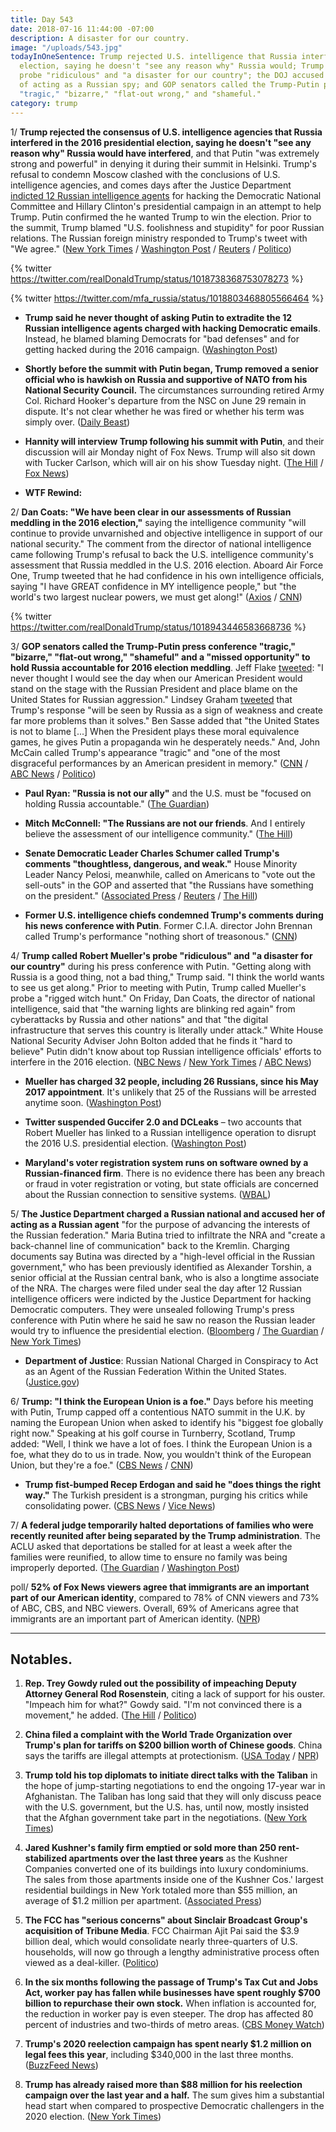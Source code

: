 ```yaml
---
title: Day 543
date: 2018-07-16 11:44:00 -07:00
description: A disaster for our country.
image: "/uploads/543.jpg"
todayInOneSentence: Trump rejected U.S. intelligence that Russia interfered in the
  election, saying he doesn't "see any reason why" Russia would; Trump called Mueller's
  probe "ridiculous" and "a disaster for our country"; the DOJ accused a Russian national
  of acting as a Russian spy; and GOP senators called the Trump-Putin press conference
  "tragic," "bizarre," "flat-out wrong," and "shameful."
category: trump
---
```


1/ **Trump rejected the consensus of U.S. intelligence agencies that Russia interfered in the 2016 presidential election, saying he doesn't "see any reason why" Russia would have interfered**, and that Putin "was extremely strong and powerful" in denying it during their summit in Helsinki. Trump's refusal to condemn Moscow clashed with the conclusions of U.S. intelligence agencies, and comes days after the Justice Department [indicted 12 Russian intelligence agents](https://whatthefuckjusthappenedtoday.com/2018/07/13/day-540/#1-deputy-attorney-general-rod-rosens) for hacking the Democratic National Committee and Hillary Clinton's presidential campaign in an attempt to help Trump. Putin confirmed the he wanted Trump to win the election. Prior to the summit, Trump blamed "U.S. foolishness and stupidity" for poor Russian relations. The Russian foreign ministry responded to Trump's tweet with "We agree." ([New York Times](https://www.nytimes.com/2018/07/16/world/europe/trump-putin-summit-helsinki.html) / [Washington Post](https://www.washingtonpost.com/politics/ahead-of-putin-summit-trump-faults-us-stupidity-for-poor-relations-with-russia/2018/07/16/297f671c-88c0-11e8-a345-a1bf7847b375_story.html) / [Reuters](https://www.reuters.com/article/us-usa-russia-summit/trump-and-putin-to-hold-first-summit-talks-as-twitchy-west-looks-on-idUSKBN1K601D) / [Politico](https://www.politico.com/story/2018/07/16/putin-trump-win-election-2016-722486))

{% twitter https://twitter.com/realDonaldTrump/status/1018738368753078273 %}

{% twitter https://twitter.com/mfa_russia/status/1018803468805566464 %}

* **Trump said he never thought of asking Putin to extradite the 12 Russian intelligence agents charged with hacking Democratic emails**.  Instead, he blamed blaming Democrats for "bad defenses" and for getting hacked during the 2016 campaign. ([Washington Post](https://www.washingtonpost.com/politics/i-hadnt-thought-of-asking-putin-to-extradite-indicted-russian-agents-trump-says/2018/07/15/766a2d2a-8814-11e8-8b20-60521f27434e_story.html))

* **Shortly before the summit with Putin began, Trump removed a senior official who is hawkish on Russia and supportive of NATO from his National Security Council.** The circumstances surrounding retired Army Col. Richard Hooker's departure from the NSC on June 29 remain in dispute. It's not clear whether he was fired or whether his term was simply over. ([Daily Beast](https://www.thedailybeast.com/russia-hawk-axed-from-national-security-council-right-before-trump-putin-summit))

* **Hannity will interview Trump following his summit with Putin**, and their discussion will air Monday night of Fox News. Trump will also sit down with Tucker Carlson, which will air on his show Tuesday night. ([The Hill](http://thehill.com/homenews/media/397114-hannity-carlson-to-get-first-interviews-with-trump-after-putin-summit) / [Fox News](http://insider.foxnews.com/2018/07/16/sean-hannity-interviews-president-trump-helsinki-after-vladimir-putin-summit))

* **WTF Rewind:**

2/ **Dan Coats: "We have been clear in our assessments of Russian meddling in the 2016 election,"** saying the intelligence community "will continue to provide unvarnished and objective intelligence in support of our national security." The comment from the director of national intelligence came following Trump's refusal to back the U.S. intelligence community's assessment that Russia meddled in the U.S. 2016 election. Aboard Air Force One, Trump tweeted that he had confidence in his own intelligence officials, saying "I have GREAT confidence in MY intelligence people," but "the world's two largest nuclear powers, we must get along!" ([Axios](https://www.axios.com/dan-coats-director-national-intelligence-russia-meddling-trump-2c3718b1-eb59-4e39-8093-50a83690eaf4.html) / [CNN](https://www.cnn.com/2018/07/16/politics/donald-trump-putin-helsinki-summit/index.html))

{% twitter https://twitter.com/realDonaldTrump/status/1018943446583668736 %}

3/ **GOP senators called the Trump-Putin press conference "tragic," "bizarre," "flat-out wrong," "shameful" and a "missed opportunity" to hold Russia accountable for 2016 election meddling**. Jeff Flake [tweeted](https://twitter.com/JeffFlake/status/1018891518654976000): "I never thought I would see the day when our American President would stand on the stage with the Russian President and place blame on the United States for Russian aggression." Lindsey Graham [tweeted](https://twitter.com/LindseyGrahamSC/status/1018890848510119942) that Trump's response "will be seen by Russia as a sign of weakness and create far more problems than it solves." Ben Sasse added that "the United States is not to blame \[...\] When the President plays these moral equivalence games, he gives Putin a propaganda win he desperately needs." And, John McCain called Trump's appearance "tragic" and "one of the most disgraceful performances by an American president in memory." ([CNN](https://www.cnn.com/politics/live-news/trump-putin-helsinki/h_d61b8af608731b87487ada127469f57e) / [ABC News](https://abcnews.go.com/Politics/bizarre-shameful-republicans-lead-responses-trump-news-conference/story?id=56622621) / [Politico](https://www.politico.com/story/2018/07/16/mccain-trump-russia-putin-724370))

* **Paul Ryan: "Russia is not our ally"** and the U.S. must be "focused on holding Russia accountable." ([The Guardian](https://www.theguardian.com/us-news/live/2018/jul/16/trump-putin-summit-helsinki-russia-live?page=with:block-5b4cdaabe4b017453414c7b0#block-5b4cdaabe4b017453414c7b0))

* **Mitch McConnell: "The Russians are not our friends**. And I entirely believe the assessment of our intelligence community." ([The Hill](http://thehill.com/homenews/senate/397281-mcconnell-russians-are-not-our-friends))

* **Senate Democratic Leader Charles Schumer called Trump's comments "thoughtless, dangerous, and weak."** House Minority Leader Nancy Pelosi, meanwhile, called on Americans to "vote out the sell-outs" in the GOP and asserted that "the Russians have something on the president." ([Associated Press](https://apnews.com/793ca68aa969449f9fa9fabc862e4adf/Lawmakers-call-Trump's-performance-'bizarre,'-'shameful') / [Reuters](https://www.reuters.com/article/us-usa-russia-summit-graham/u-s-lawmakers-call-trump-weak-in-summit-with-russias-putin-idUSKBN1K6261) / [The Hill](http://thehill.com/homenews/house/397240-pelosi-the-russians-have-something-on-the-president))

* **Former U.S. intelligence chiefs condemned Trump's comments during his news conference with Putin**. Former C.I.A. director John Brennan called Trump's performance "nothing short of treasonous." ([CNN](https://www.cnn.com/2018/07/16/politics/john-brennan-donald-trump-treasonous-vladimir-putin/index.html))

4/ **Trump called Robert Mueller's probe "ridiculous" and "a disaster for our country"** during his press conference with Putin. "Getting along with Russia is a good thing, not a bad thing," Trump said. "I think the world wants to see us get along." Prior to meeting with Putin, Trump called Mueller's probe a "rigged witch hunt." On Friday, Dan Coats, the director of national intelligence, said that "the warning lights are blinking red again" from cyberattacks by Russia and other nations" and that "the digital infrastructure that serves this country is literally under attack." White House National Security Adviser John Bolton added that he finds it "hard to believe" Putin didn't know about top Russian intelligence officials' efforts to interfere in the 2016 election. ([NBC News](https://www.nbcnews.com/politics/white-house/trump-putin-questions-abound-ahead-helsinki-meeting-n891606) / [New York Times](https://www.nytimes.com/2018/07/13/us/politics/dan-coats-intelligence-russia-cyber-warning.html) / [ABC News](https://abcnews.go.com/Politics/find-hard-putin-didnt-russian-interference-us-election/story?id=56586272))

* **Mueller has charged 32 people, including 26 Russians, since his May 2017 appointment**. It's unlikely that 25 of the Russians will be arrested anytime soon. ([Washington Post](https://www.washingtonpost.com/world/national-security/mueller-pushing-to-wrap-up-parts-of-russia-probe-faces-question-of-american-involvement/2018/07/14/4bdcef90-8786-11e8-8f6c-46cb43e3f306_story.html))

* **Twitter suspended Guccifer 2.0 and DCLeaks** – two accounts that Robert Mueller has linked to a Russian intelligence operation to disrupt the 2016 U.S. presidential election. ([Washington Post](https://www.washingtonpost.com/technology/2018/07/16/twitter-suspends-guccifer-dcleaks-after-mueller-links-them-russian-hacking-operation/))

* **Maryland's voter registration system runs on software owned by a Russian-financed firm**. There is no evidence there has been any breach or fraud in voter registration or voting, but state officials are concerned about the Russian connection to sensitive systems. ([WBAL](http://www.wbaltv.com/article/maryland-voter-registration-system-runs-on-russian-owned-software-i-team-learns/22144023))

5/ **The Justice Department charged a Russian national and accused her of acting as a Russian agent** "for the purpose of advancing the interests of the Russian federation." Maria Butina tried to infiltrate the NRA and "create a back-channel line of communication" back to the Kremlin. Charging documents say Butina was directed by a "high-level official in the Russian government," who has been previously identified as Alexander Torshin, a senior official at the Russian central bank, who is also a longtime associate of the NRA. The charges were filed under seal the day after 12 Russian intelligence officers were indicted by the Justice Department for hacking Democratic computers. They were unsealed following Trump's press conference with Putin where he said he saw no reason the Russian leader would try to influence the presidential election. ([Bloomberg](https://www.bloomberg.com/news/articles/2018-07-16/russian-gun-rights-advocate-arrested-by-u-s-for-conspiracy) / [The Guardian](https://www.theguardian.com/us-news/2018/jul/16/maria-butina-charged-spying-russia-us-doj) / [New York Times](https://www.nytimes.com/2018/07/16/us/politics/trump-russia-indictment.html))

* **Department of Justice**: Russian National Charged in Conspiracy to Act as an Agent of the Russian Federation Within the United States. ([Justice.gov](https://www.justice.gov/opa/pr/russian-national-charged-conspiracy-act-agent-russian-federation-within-united-states))

6/ **Trump: "I think the European Union is a foe."** Days before his meeting with Putin, Trump capped off a contentious NATO summit in the U.K. by naming the European Union when asked to identify his "biggest foe globally right now." Speaking at his golf course in Turnberry, Scotland, Trump added: "Well, I think we have a lot of foes. I think the European Union is a foe, what they do to us in trade. Now, you wouldn't think of the European Union, but they're a foe." ([CBS News](https://www.cbsnews.com/news/donald-trump-interview-cbs-news-european-union-is-a-foe-ahead-of-putin-meeting-in-helsinki-jeff-glor/) / [CNN](https://www.cnn.com/2018/07/15/politics/donald-trump-european-union-foe/index.html))

* **Trump fist-bumped Recep Erdogan and said he "does things the right way."** The Turkish president is a strongman, purging his critics while consolidating power. ([CBS News](https://www.cbsnews.com/news/trump-fist-bumped-turkish-leader-erdogan-said-he-does-things-the-right-way/) / [Vice News](https://news.vice.com/en_us/article/wjk5a9/trump-fist-bumped-turkeys-strongman-erdogan-for-doing-things-the-right-way))

7/ **A federal judge temporarily halted deportations of families who were recently reunited after being separated by the Trump administration**. The ACLU asked that deportations be stalled for at least a week after the families were reunified, to allow time to ensure no family was being improperly deported. ([The Guardian](https://www.theguardian.com/us-news/2018/jul/16/judge-halts-deportation-families-trump-administration) / [Washington Post](https://www.washingtonpost.com/national/aclu-asks-judge-to-slow-deportations-of-reunified-families/2018/07/16/a076dc9c-8910-11e8-9d59-dccc2c0cabcf_story.html))

poll/ **52% of Fox News viewers agree that immigrants are an important part of our American identity**, compared to 78% of CNN viewers and 73% of ABC, CBS, and NBC viewers. Overall, 69% of Americans agree that immigrants are an important part of American identity. ([NPR](https://www.npr.org/2018/07/16/629320653/poll-where-you-watch-tv-news-predicts-your-feelings-on-immigration))

---

## Notables.

1. **Rep. Trey Gowdy ruled out the possibility of impeaching Deputy Attorney General Rod Rosenstein**, citing a lack of support for his ouster. "Impeach him for what?" Gowdy said. "I'm not convinced there is a movement," he added. ([The Hill](http://thehill.com/homenews/sunday-talk-shows/397127-gowdy-rules-out-rosenstein-impeachment) / [Politico](https://www.politico.com/story/2018/07/15/gowdy-rosenstein-impeachment-722237))

2. **China filed a complaint with the World Trade Organization over Trump's plan for tariffs on $200 billion worth of Chinese goods**. China says the tariffs are illegal attempts at protectionism. ([USA Today](https://www.usatoday.com/story/money/business/2018/07/16/trade-wars-china-files-complaint-wto-over-us-plan-tariffs/787305002/) / [NPR](https://www.npr.org/2018/07/16/629390937/china-files-wto-complaint-over-u-s-tariff-on-200-billion-of-imports))

3. **Trump told his top diplomats to initiate direct talks with the Taliban** in the hope of jump-starting negotiations to end the ongoing 17-year war in Afghanistan. The Taliban has long said that they will only discuss peace with the U.S. government, but the U.S. has, until now, mostly insisted that the Afghan government take part in the negotiations. ([New York Times](https://www.nytimes.com/2018/07/15/world/asia/afghanistan-taliban-direct-negotiations.html))

4. **Jared Kushner's family firm emptied or sold more than 250 rent-stabilized apartments over the last three years** as the Kushner Companies converted one of its buildings into luxury condominiums. The sales from those apartments inside one of the Kushner Cos.' largest residential buildings in New York totaled more than $55 million, an average of $1.2 million per apartment. ([Associated Press](https://apnews.com/00b4e72ad95d4580ad3cb258b2c3444d))

5. **The FCC has "serious concerns" about Sinclair Broadcast Group's acquisition of Tribune Media**. FCC Chairman Ajit Pai said the $3.9 billion deal, which would consolidate nearly three-quarters of U.S. households, will now go through a lengthy administrative process often viewed as a deal-killer. ([Politico](https://www.politico.com/story/2018/07/16/fcc-sends-sinclair-mega-deal-to-likely-doom-722423))

6. **In the six months following the passage of Trump's Tax Cut and Jobs Act, worker pay has fallen while businesses have spent roughly $700 billion to repurchase their own stock.** When inflation is accounted for, the reduction in worker pay is even steeper. The drop has affected 80 percent of industries and two-thirds of metro areas. ([CBS Money Watch](https://www.cbsnews.com/news/worker-wages-drop-while-companies-spend-billions-to-boost-stocks/))

7. **Trump's 2020 reelection campaign has spent nearly $1.2 million on legal fees this year**, including $340,000 in the last three months. ([BuzzFeed News](https://www.buzzfeed.com/tariniparti/trump-campaign-spending-legal-fees-july))

8. **Trump has already raised more than $88 million for his reelection campaign over the last year and a half.** The sum gives him a substantial head start when compared to prospective Democratic challengers in the 2020 election. ([New York Times](https://www.nytimes.com/2018/07/15/us/politics/trump-fundraising-campaign.html))
